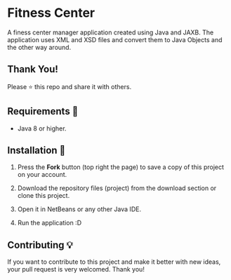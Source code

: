 # Fitness Center
A finess center manager application created using Java and JAXB. 
The application uses XML and XSD files and convert them to Java Objects and the other way around.

## Thank You!
Please ⭐️ this repo and share it with others.

## Requirements 🔧
* Java 8 or higher.

## Installation 🔌
1. Press the **Fork** button (top right the page) to save a copy of this project on your account.

2. Download the repository files (project) from the download section or clone this project.

3. Open it in NetBeans or any other Java IDE.

4. Run the application :D

## Contributing 💡
If you want to contribute to this project and make it better with new ideas, your pull request is very welcomed.
Thank you!
